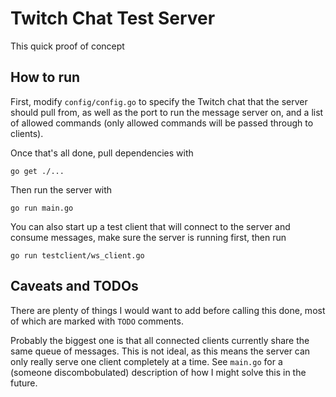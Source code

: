 # Twitch Chat Test Server

This quick proof of concept

## How to run

First, modify `config/config.go` to specify the Twitch chat that the server should pull from, as well as the port to run the message server on, and a list of allowed commands (only allowed commands will be passed through to clients).

Once that's all done, pull dependencies with

```
go get ./...
```

Then run the server with

```
go run main.go
```

You can also start up a test client that will connect to the server and consume messages, make sure the server is running first, then run

```
go run testclient/ws_client.go
```

## Caveats and TODOs

There are plenty of things I would want to add before calling this done, most of which are marked with `TODO` comments.

Probably the biggest one is that all connected clients currently share the same queue of messages. This is not ideal, as this means the server can only really serve one client completely at a time. See `main.go` for a (someone discombobulated) description of how I might solve this in the future.